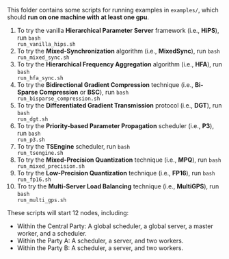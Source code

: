This folder contains some scripts for running examples in <code>examples/</code>, which should **run on one machine with at least one gpu**.

1. To try the vanilla **Hierarchical Parameter Server** framework (i.e., **HiPS**), run <code>bash run_vanilla_hips.sh</code>
2. To try the **Mixed-Synchronization** algorithm (i.e., **MixedSync**), run <code>bash run_mixed_sync.sh</code>
3. To try the **Hierarchical Frequency Aggregation** algorithm (i.e., **HFA**), run <code>bash run_hfa_sync.sh</code>
4. To try the **Bidirectional Gradient Compression** technique (i.e., **Bi-Sparse Compression** or **BSC**), run <code>bash run_bisparse_compression.sh</code>
5. To try the **Differentiated Gradient Transmission** protocol (i.e., **DGT**), run <code>bash run_dgt.sh</code>
6. To try the **Priority-based Parameter Propagation** scheduler (i.e., **P3**), run <code>bash run_p3.sh</code>
7. To try the **TSEngine** scheduler, run <code>bash run_tsengine.sh</code>
8. To try the **Mixed-Precision Quantization** technique (i.e., **MPQ**), run <code>bash run_mixed_precision.sh</code>
9. To try the **Low-Precision Quantization** technique (i.e., **FP16**), run <code>bash run_fp16.sh</code>
10. Tro try the **Multi-Server Load Balancing** technique (i.e., **MultiGPS**), run <code>bash run_multi_gps.sh</code>

These scripts will start 12 nodes, including: 

* Within the Central Party: A global scheduler, a global server, a master worker, and a scheduler.
* Within the Party A: A scheduler, a server, and two workers.
* Within the Party B: A scheduler, a server, and two workers.
